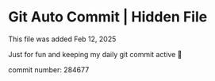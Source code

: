 # Git Auto Commit | Hidden File

This file was added Feb 12, 2025

Just for fun and keeping my daily git commit active 🤪

commit number: 284677
